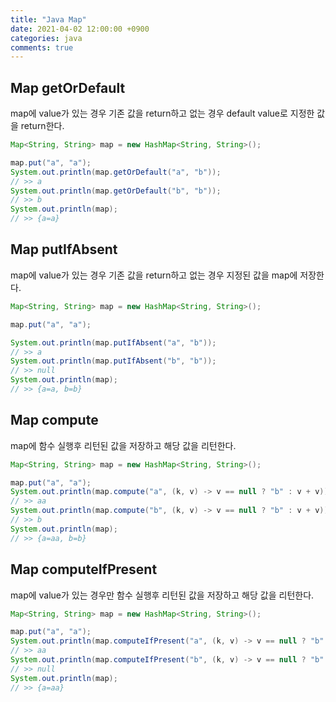 ```yaml
---
title: "Java Map"
date: 2021-04-02 12:00:00 +0900
categories: java
comments: true
---
```


## Map getOrDefault

map에 value가 있는 경우 기존 값을 return하고 없는 경우 default value로 지정한 값을 return한다.

```java
Map<String, String> map = new HashMap<String, String>();

map.put("a", "a");
System.out.println(map.getOrDefault("a", "b"));
// >> a
System.out.println(map.getOrDefault("b", "b"));
// >> b
System.out.println(map);
// >> {a=a}
```

## Map putIfAbsent

map에 value가 있는 경우 기존 값을 return하고 없는 경우 지정된 값을 map에 저장한다.

```java
Map<String, String> map = new HashMap<String, String>();

map.put("a", "a");

System.out.println(map.putIfAbsent("a", "b"));
// >> a
System.out.println(map.putIfAbsent("b", "b"));
// >> null
System.out.println(map);
// >> {a=a, b=b}
```

## Map compute

map에 함수 실행후 리턴된 값을 저장하고 해당 값을 리턴한다.

```java
Map<String, String> map = new HashMap<String, String>();

map.put("a", "a");
System.out.println(map.compute("a", (k, v) -> v == null ? "b" : v + v));
// >> aa
System.out.println(map.compute("b", (k, v) -> v == null ? "b" : v + v));
// >> b
System.out.println(map);
// >> {a=aa, b=b}
```

## Map computeIfPresent

map에 value가 있는 경우만 함수 실행후 리턴된 값을 저장하고 해당 값을 리턴한다.

```java
Map<String, String> map = new HashMap<String, String>();

map.put("a", "a");
System.out.println(map.computeIfPresent("a", (k, v) -> v == null ? "b" : v + v));
// >> aa
System.out.println(map.computeIfPresent("b", (k, v) -> v == null ? "b" : v + v));
// >> null
System.out.println(map);
// >> {a=aa}
```